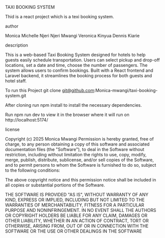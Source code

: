 TAXI BOOKING  SYSTEM 

Thid is a react project which is  a texi booking system.

author

Monica Michelle Njeri Njeri Mwangi
Veronica Kinyua
Dennis Kiarie


description

This is a web-based Taxi Booking System designed for hotels to help guests easily schedule transportation. Users can select pickup and drop-off locations, set a date and time, choose the number of passengers. The system allows users to confirm bookings. Built with a React frontend and Laravel backend, it streamlines the booking process for both guests and hotel staff.

To run this Project git clone git@github.com:Monica-mwangi/taxi-booking-system.git

After cloning run npm install to install the necessary dependencies.

Run npm run dev to view it in the browser where it will run on  http://localhost:5174/

license

Copyright (c) 2025 Monica Mwangi Permission is hereby granted, free of charge, to any person obtaining a copy of this software and associated documentation files (the "Software"), to deal in the Software without restriction, including without limitation the rights to use, copy, modify, merge, publish, distribute, sublicense, and/or sell copies of the Software, and to permit persons to whom the Software is furnished to do so, subject to the following conditions:

The above copyright notice and this permission notice shall be included in all copies or substantial portions of the Software.

THE SOFTWARE IS PROVIDED "AS IS", WITHOUT WARRANTY OF ANY KIND, EXPRESS OR IMPLIED, INCLUDING BUT NOT LIMITED TO THE WARRANTIES OF MERCHANTABILITY, FITNESS FOR A PARTICULAR PURPOSE AND NONINFRINGEMENT. IN NO EVENT SHALL THE AUTHORS OR COPYRIGHT HOLDERS BE LIABLE FOR ANY CLAIM, DAMAGES OR OTHER LIABILITY, WHETHER IN AN ACTION OF CONTRACT, TORT OR OTHERWISE, ARISING FROM, OUT OF OR IN CONNECTION WITH THE SOFTWARE OR THE USE OR OTHER DEALINGS IN THE SOFTWARE
